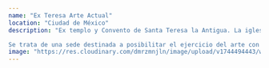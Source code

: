 ```yaml
---
name: "Ex Teresa Arte Actual"
location: "Ciudad de México"
description: "Ex templo y Convento de Santa Teresa la Antigua. La iglesia, que se conserva hasta la actualidad, se empezó a construir casi a la mitad del siglo XVII. El vigésimo arzobispo de México, don Francisco de Aguilar y Seixas la dedicó a Santa Teresa, el 11 de septiembre de 1684. Ex Teresa Arte Actual es un museo donde se crea, investiga y divulga el arte y la cultura de nuestro tiempo.

Se trata de una sede destinada a posibilitar el ejercicio del arte con soportes y tendencias diversas que permitan codificaciones, representaciones y traducciones dirigidas a construir conocimiento y al mismo tiempo difundir las corrientes experimentales del arte.  "
image: "https://res.cloudinary.com/dmrzmnjln/image/upload/v1744494443/website/places/dewsp4utm28rgndycnsm.jpg"
---
```

